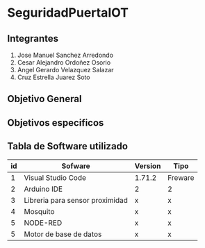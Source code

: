 # SeguridadPuertaIOT
## Integrantes 
1. Jose Manuel Sanchez Arredondo
2. Cesar Alejandro Ordoñez Osorio
3. Angel Gerardo Velazquez Salazar 
4. Cruz Estrella Juarez Soto
## Objetivo General


## Objetivos especificos 
 

## Tabla de Software utilizado
|id | Sofware  | Version  |Tipo   
|---|---|---|---|
| 1 |Visual Studio Code   | 1.71.2  |Freware   |  
| 2 | Arduino IDE  |2   |   2|   Freeware
| 3 | Libreria para sensor proximidad  |  x  | x  |  
| 4| Mosquito  |  x  | x  | 
| 5| NODE-RED  |  x  | x  |  
| 5| Motor de base de datos  |  x  | x  | 
